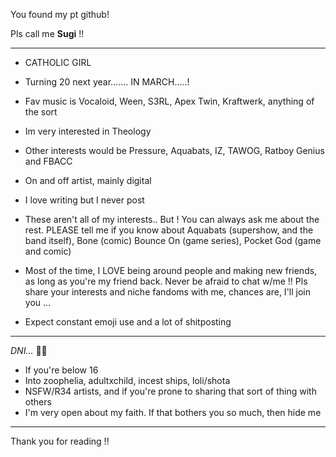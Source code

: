 You found my pt github!

Pls call me **Sugi** !!

_______________________________________________________________________________________________________

- CATHOLIC GIRL
- Turning 20 next year....... IN MARCH.....!
- Fav music is Vocaloid, Ween, S3RL, Apex Twin, Kraftwerk, anything of the sort
- Im very interested in Theology
- Other interests would be Pressure, Aquabats, IZ, TAWOG, Ratboy Genius and FBACC
- On and off artist, mainly digital
- I love writing but I never post
- These aren't all of my interests.. But ! You can always ask me about the rest. PLEASE tell me if you know about Aquabats (supershow, and the band itself), Bone (comic) Bounce On (game series), Pocket God (game and comic)
  
- Most of the time, I LOVE being around people and making new friends, as long as you're my friend back. Never be afraid to chat w/me !! Pls share your interests and niche fandoms with me, chances are, I'll join you ...
- Expect constant emoji use and a lot of shitposting

_______________________________________________________________________________________________________

*DNI...* 🤷‍♀️
- If you're below 16
- Into zoophelia, adultxchild, incest ships, loli/shota
- NSFW/R34 artists, and if you're prone to sharing that sort of thing with others
- I'm very open about my faith. If that bothers you so much, then hide me


_______________________________________________________________________________________________________

Thank you for reading !!
